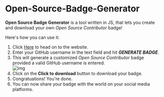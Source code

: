 # Open-Source-Badge-Generator

**Open Source Badge Generator** is a tool written in JS, that lets you create and download your own <i>Open Source Contributor</i> badge!

Here's how you can use it:
1. Click [Here](https://tharvid.github.io/Open-Source-Badge-Generator/) to head on to the website.
2. Enter your GitHub username in the text field and hit ***GENERATE BADGE***.
3. This will generate a customized _Open Source Contributor_ badge provided a valid GitHub username is entered.
	<br>
	![img](images/Screenshot(18).png)
	<br>
4. Click on the **Click to download** button to download your badge.
5. Congratuations! You're done.
6. You can now share your badge with the world on your social media platforms.
